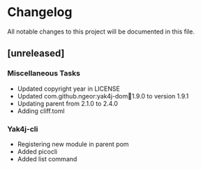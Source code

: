 # Changelog
All notable changes to this project will be documented in this file.

## [unreleased]

### Miscellaneous Tasks

- Updated copyright year in LICENSE
- Updated com.github.ngeor:yak4j-dom:jar:1.9.0 to version 1.9.1
- Updating parent from 2.1.0 to 2.4.0
- Adding cliff.toml

### Yak4j-cli

- Registering new module in parent pom
- Added picocli
- Added list command

<!-- generated by git-cliff -->
